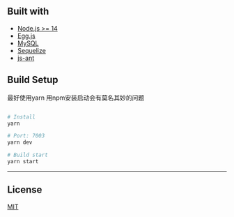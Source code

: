 ## Built with
- [Node.js >= 14](https://nodejs.org/en/)
- [Egg.js](https://eggjs.org/zh-cn/intro/)
- [MySQL](https://www.mysql.com/)
- [Sequelize](https://github.com/sequelize/sequelize)
- [js-ant](https://github.com/xjh22222228/js-ant)

## Build Setup

最好使用yarn 用npm安装启动会有莫名其妙的问题

``` bash

# Install
yarn

# Port: 7003
yarn dev

# Build start
yarn start
```

---

## License
[MIT](https://opensource.org/licenses/MIT)
